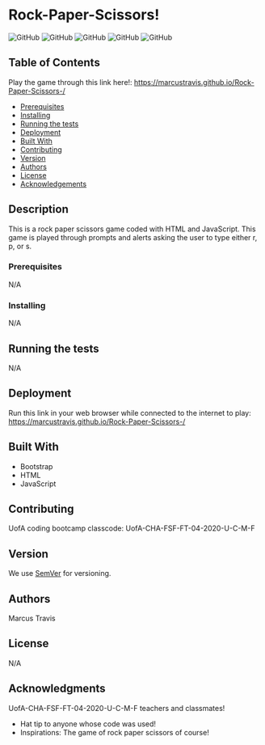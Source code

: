  
# Rock-Paper-Scissors!

![GitHub](https://img.shields.io/github/repo-size/MarcusTravis/Rock-Paper-Scissors-?style=plastic) ![GitHub](https://img.shields.io/github/last-commit/MarcusTravis/Rock-Paper-Scissors-?style=plastic) ![GitHub](https://img.shields.io/github/languages/top/MarcusTravis/Rock-Paper-Scissors-?style=plastic) ![GitHub](https://img.shields.io/github/license/MarcusTravis/Rock-Paper-Scissors-?style=plastic) ![GitHub](https://img.shields.io/github/followers/MarcusTravis?style=social)

## Table of Contents
Play the game through this link here!: https://marcustravis.github.io/Rock-Paper-Scissors-/
* [Prerequisites](#prerequisites)
* [Installing](#Installing)
* [Running the tests](#running-the-tests)
* [Deployment](#deployment)
* [Built With](#built-with)
* [Contributing](#contributing)
* [Version](#version)
* [Authors](#authors)
* [License](#license)
* [Acknowledgements](#acknowledgements)

## Description

This is a rock paper scissors game coded with HTML and JavaScript. This game is played through prompts and alerts asking the user to type either r, p, or s. 

### Prerequisites

N/A

### Installing

N/A


## Running the tests

N/A

## Deployment

Run this link in your web browser while connected to the internet to play: https://marcustravis.github.io/Rock-Paper-Scissors-/

## Built With

* Bootstrap<br>
* HTML<br>
* JavaScript

## Contributing

UofA coding bootcamp classcode: UofA-CHA-FSF-FT-04-2020-U-C-M-F

## Version

We use [SemVer](http://semver.org/) for versioning.

## Authors

Marcus Travis

## License

N/A

## Acknowledgments

UofA-CHA-FSF-FT-04-2020-U-C-M-F teachers and classmates!
* Hat tip to anyone whose code was used!
* Inspirations: The game of rock paper scissors of course!
